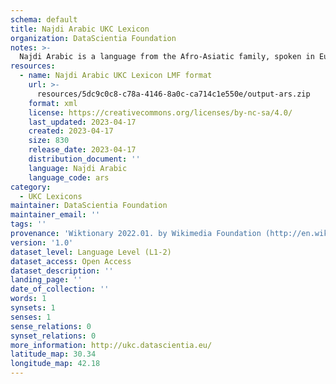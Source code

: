 ```yaml
---
schema: default
title: Najdi Arabic UKC Lexicon
organization: DataScientia Foundation
notes: >-
  Najdi Arabic is a language from the Afro-Asiatic family, spoken in Eurasia. The UKC Lexicon of Najdi Arabic is represented as a lexico-semantic network. It consists of words, word senses, synsets, as well as sense-level and synset-level relationships.
resources:
  - name: Najdi Arabic UKC Lexicon LMF format
    url: >-
      resources/5dc9c0c8-c78a-4146-8a0c-ca714c1e550e/output-ars.zip
    format: xml
    license: https://creativecommons.org/licenses/by-nc-sa/4.0/
    last_updated: 2023-04-17
    created: 2023-04-17
    size: 830
    release_date: 2023-04-17
    distribution_document: ''
    language: Najdi Arabic
    language_code: ars
category:
  - UKC Lexicons
maintainer: DataScientia Foundation
maintainer_email: ''
tags: ''
provenance: 'Wiktionary 2022.01. by Wikimedia Foundation (http://en.wiktionary.org); Princeton WordNet 2.1 by Princeton University (https://wordnet.princeton.edu)'
version: '1.0'
dataset_level: Language Level (L1-2)
dataset_access: Open Access
dataset_description: ''
landing_page: ''
date_of_collection: ''
words: 1
synsets: 1
senses: 1
sense_relations: 0
synset_relations: 0
more_information: http://ukc.datascientia.eu/
latitude_map: 30.34
longitude_map: 42.18
---
```

